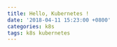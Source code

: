 ```yaml
---
title: Hello, Kubernetes !
date: '2018-04-11 15:23:00 +0800'
categories: k8s
tags: k8s kubernetes
---
```


